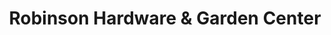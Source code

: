 ---
title: "Robinson Hardware & Garden Center"
url: /slingerlands/robinson-hardware-and-garden-center/
shop: hardware
---
